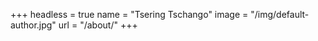 +++
headless = true
name = "Tsering Tschango"
image = "/img/default-author.jpg"
url = "/about/"
+++
